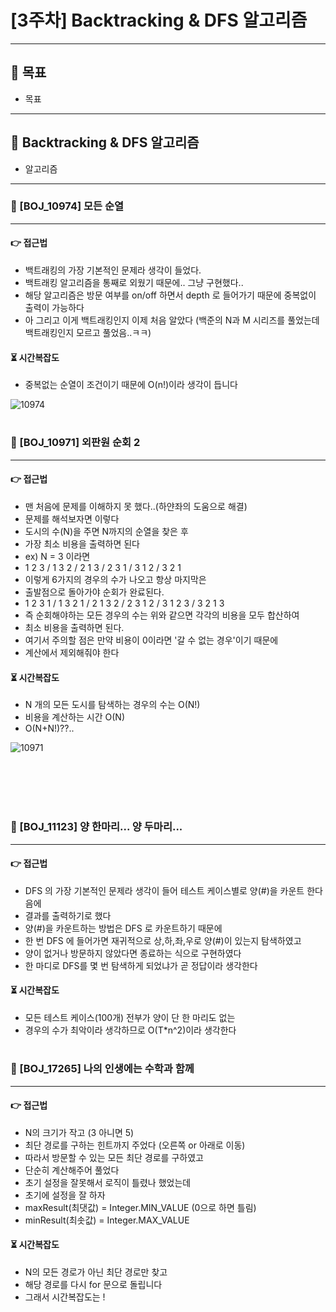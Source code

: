# [3주차] Backtracking & DFS 알고리즘

***

## 🎯 목표

* 목표

---

## 🔄️ Backtracking & DFS 알고리즘

- 알고리즘

---

### 🎯 [BOJ_10974] 모든 순열

---

#### 👉 접근법

- 백트래킹의 가장 기본적인 문제라 생각이 들었다.
- 백트래킹 알고리즘을 통째로 외웠기 때문에.. 그냥 구현했다..
- 해당 알고리즘은 방문 여부를 on/off 하면서 depth 로 들어가기 때문에 중복없이 출력이 가능하다
- 아 그리고 이게 백트래킹인지 이제 처음 알았다 (백준의 N과 M 시리즈를 풀었는데 백트래킹인지 모르고 풀었음..ㅋㅋ)

#### ⏳ 시간복잡도

- 중복없는 순열이 조건이기 때문에 O(n!)이라 생각이 듭니다

![10974](https://github.com/DoYouKnowAlgorithm/Class1/assets/110602069/ebcd2594-a5d0-42ad-98ed-3fd8aca7974a)

#

### 🎯 [BOJ_10971] 외판원 순회 2

---

#### 👉 접근법

- 맨 처음에 문제를 이해하지 못 했다..(하얀좌의 도움으로 해결)
- 문제를 해석보자면 이렇다
- 도시의 수(N)을 주면 N까지의 순열을 찾은 후
- 가장 최소 비용을 출력하면 된다
- ex) N = 3 이라면
- 1 2 3 / 1 3 2 / 2 1 3 / 2 3 1 / 3 1 2 / 3 2 1
- 이렇게 6가지의 경우의 수가 나오고 항상 마지막은
- 출발점으로 돌아가야 순회가 완료된다.
- 1 2 3 1 / 1 3 2 1 / 2 1 3 2 / 2 3 1 2 / 3 1 2 3 / 3 2 1 3
- 즉 순회해야하는 모든 경우의 수는 위와 같으면 각각의 비용을 모두 합산하여
- 최소 비용을 출력하면 된다.
- 여기서 주의할 점은 만약 비용이 0이라면 '갈 수 없는 경우'이기 때문에
- 계산에서 제외해줘야 한다

#### ⏳ 시간복잡도

- N 개의 모든 도시를 탐색하는 경우의 수는 O(N!)
- 비용을 계산하는 시간 O(N)
- O(N+N!)??..

![10971](https://github.com/DoYouKnowAlgorithm/Class1/assets/110602069/af65aaca-7d64-4c5a-9d08-9296878a377c)


<br>
<br>
<br>
<br>

### 🎯 [BOJ_11123] 양 한마리... 양 두마리...

---

#### 👉 접근법

- DFS 의 가장 기본적인 문제라 생각이 들어 테스트 케이스별로 양(#)을 카운트 한다음에
- 결과를 출력하기로 했다
- 양(#)을 카운트하는 방법은 DFS 로 카운트하기 때문에
- 한 번 DFS 에 들어가면 재귀적으로 상,하,좌,우로 양(#)이 있는지 탐색하였고
- 양이 없거나 방문하지 않았다면 종료하는 식으로 구현하였다
- 한 마디로 DFS를 몇 번 탐색하게 되었냐가 곧 정답이라 생각한다

#### ⏳ 시간복잡도

- 모든 테스트 케이스(100개) 전부가 양이 단 한 마리도 없는
- 경우의 수가 최악이라 생각하므로 O(T*n^2)이라 생각한다

#

### 🎯 [BOJ_17265] 나의 인생에는 수학과 함께

---

#### 👉 접근법

- N의 크기가 작고 (3 아니면 5)
- 최단 경로를 구하는 힌트까지 주었다 (오른쪽 or 아래로 이동)
- 따라서 방문할 수 있는 모든 최단 경로를 구하였고
- 단순히 계산해주어 풀었다
- 초기 설정을 잘못해서 로직이 틀렸나 했었는데
- 초기에 설정을 잘 하자
- maxResult(최댓값) = Integer.MIN_VALUE (0으로 하면 틀림)
- minResult(최솟값) = Integer.MAX_VALUE

#### ⏳ 시간복잡도

- N의 모든 경로가 아닌 최단 경로만 찾고
- 해당 경로를 다시 for 문으로 돌립니다
- 그래서 시간복잡도는 !
